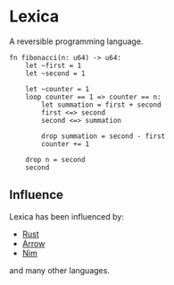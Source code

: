 # Lexica
A reversible programming language.

```
fn fibonacci(n: u64) -> u64:
	let ~first = 1
	let ~second = 1

	let ~counter = 1
	loop counter == 1 => counter == n:
		let summation = first + second
		first <=> second
		second <=> summation

		drop summation = second - first
		counter += 1

	drop n = second
	second
```

## Influence
Lexica has been influenced by:
- [Rust](https://github.com/rust-lang/rust)
- [Arrow](https://etd.ohiolink.edu/!etd.send_file?accession=oberlin1443226400)
- [Nim](https://nim-lang.org)

and many other languages.
